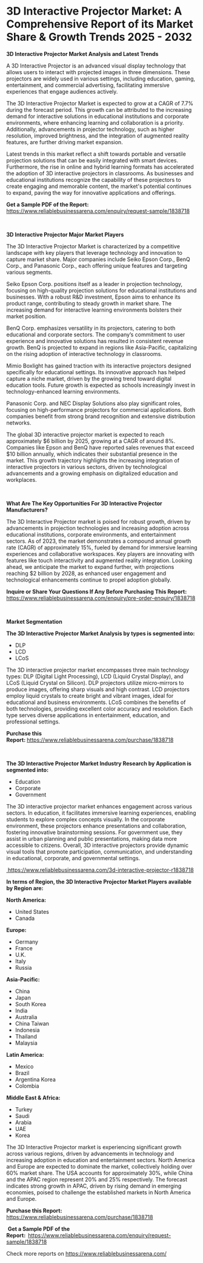 <p><h1>3D Interactive Projector Market: A Comprehensive Report of its Market Share & Growth Trends 2025 - 2032</h1></p><p><strong>3D Interactive Projector Market Analysis and Latest Trends</strong></p>
<p><p>A 3D Interactive Projector is an advanced visual display technology that allows users to interact with projected images in three dimensions. These projectors are widely used in various settings, including education, gaming, entertainment, and commercial advertising, facilitating immersive experiences that engage audiences actively. </p><p>The 3D Interactive Projector Market is expected to grow at a CAGR of 7.7% during the forecast period. This growth can be attributed to the increasing demand for interactive solutions in educational institutions and corporate environments, where enhancing learning and collaboration is a priority. Additionally, advancements in projector technology, such as higher resolution, improved brightness, and the integration of augmented reality features, are further driving market expansion.</p><p>Latest trends in this market reflect a shift towards portable and versatile projection solutions that can be easily integrated with smart devices. Furthermore, the rise in online and hybrid learning formats has accelerated the adoption of 3D interactive projectors in classrooms. As businesses and educational institutions recognize the capability of these projectors to create engaging and memorable content, the market's potential continues to expand, paving the way for innovative applications and offerings.</p></p>
<p><strong>Get a Sample PDF of the Report:&nbsp;</strong> <a href="https://www.reliablebusinessarena.com/enquiry/request-sample/1838718?utm_campaign=2177&utm_medium=2&utm_source=Github&utm_content=ia&utm_term=06042025&utm_id=3d-interactive-projector">https://www.reliablebusinessarena.com/enquiry/request-sample/1838718</a></p>
<p>&nbsp;</p>
<p><strong>3D Interactive Projector Major Market Players</strong></p>
<p><p>The 3D Interactive Projector Market is characterized by a competitive landscape with key players that leverage technology and innovation to capture market share. Major companies include Seiko Epson Corp., BenQ Corp., and Panasonic Corp., each offering unique features and targeting various segments.</p><p>Seiko Epson Corp. positions itself as a leader in projection technology, focusing on high-quality projection solutions for educational institutions and businesses. With a robust R&D investment, Epson aims to enhance its product range, contributing to steady growth in market share. The increasing demand for interactive learning environments bolsters their market position.</p><p>BenQ Corp. emphasizes versatility in its projectors, catering to both educational and corporate sectors. The company’s commitment to user experience and innovative solutions has resulted in consistent revenue growth. BenQ is projected to expand in regions like Asia-Pacific, capitalizing on the rising adoption of interactive technology in classrooms.</p><p>Mimio Boxlight has gained traction with its interactive projectors designed specifically for educational settings. Its innovative approach has helped capture a niche market, driven by the growing trend toward digital education tools. Future growth is expected as schools increasingly invest in technology-enhanced learning environments.</p><p>Panasonic Corp. and NEC Display Solutions also play significant roles, focusing on high-performance projectors for commercial applications. Both companies benefit from strong brand recognition and extensive distribution networks.</p><p>The global 3D interactive projector market is expected to reach approximately $6 billion by 2025, growing at a CAGR of around 8%. Companies like Epson and BenQ have reported sales revenues that exceed $10 billion annually, which indicates their substantial presence in the market. This growth trajectory highlights the increasing integration of interactive projectors in various sectors, driven by technological advancements and a growing emphasis on digitalized education and workplaces.</p></p>
<p>&nbsp;</p>
<p><strong>What Are The Key Opportunities For 3D Interactive Projector Manufacturers?</strong></p>
<p><p>The 3D Interactive Projector market is poised for robust growth, driven by advancements in projection technologies and increasing adoption across educational institutions, corporate environments, and entertainment sectors. As of 2023, the market demonstrates a compound annual growth rate (CAGR) of approximately 15%, fueled by demand for immersive learning experiences and collaborative workspaces. Key players are innovating with features like touch interactivity and augmented reality integration. Looking ahead, we anticipate the market to expand further, with projections reaching $2 billion by 2028, as enhanced user engagement and technological enhancements continue to propel adoption globally.</p></p>
<p><strong>Inquire or Share Your Questions If Any Before Purchasing This Report:</strong> <a href="https://www.reliablebusinessarena.com/enquiry/pre-order-enquiry/1838718?utm_campaign=2177&utm_medium=2&utm_source=Github&utm_content=ia&utm_term=06042025&utm_id=3d-interactive-projector">https://www.reliablebusinessarena.com/enquiry/pre-order-enquiry/1838718</a></p>
<p>&nbsp;</p>
<p><strong>Market Segmentation</strong></p>
<p><strong>The 3D Interactive Projector Market Analysis by types is segmented into:</strong></p>
<p><ul><li>DLP</li><li>LCD</li><li>LCoS</li></ul></p>
<p><p>The 3D interactive projector market encompasses three main technology types: DLP (Digital Light Processing), LCD (Liquid Crystal Display), and LCoS (Liquid Crystal on Silicon). DLP projectors utilize micro-mirrors to produce images, offering sharp visuals and high contrast. LCD projectors employ liquid crystals to create bright and vibrant images, ideal for educational and business environments. LCoS combines the benefits of both technologies, providing excellent color accuracy and resolution. Each type serves diverse applications in entertainment, education, and professional settings.</p></p>
<p><strong>Purchase this Report:&nbsp;</strong><a href="https://www.reliablebusinessarena.com/purchase/1838718?utm_campaign=2177&utm_medium=2&utm_source=Github&utm_content=ia&utm_term=06042025&utm_id=3d-interactive-projector">https://www.reliablebusinessarena.com/purchase/1838718</a></p>
<p>&nbsp;</p>
<p><strong>The 3D Interactive Projector Market Industry Research by Application is segmented into:</strong></p>
<p><ul><li>Education</li><li>Corporate</li><li>Government</li></ul></p>
<p><p>The 3D interactive projector market enhances engagement across various sectors. In education, it facilitates immersive learning experiences, enabling students to explore complex concepts visually. In the corporate environment, these projectors enhance presentations and collaboration, fostering innovative brainstorming sessions. For government use, they assist in urban planning and public presentations, making data more accessible to citizens. Overall, 3D interactive projectors provide dynamic visual tools that promote participation, communication, and understanding in educational, corporate, and governmental settings.</p></p>
<p><a href="https://www.reliablebusinessarena.com/3d-interactive-projector-r1838718?utm_campaign=2177&utm_medium=2&utm_source=Github&utm_content=ia&utm_term=06042025&utm_id=3d-interactive-projector">&nbsp;https://www.reliablebusinessarena.com/3d-interactive-projector-r1838718</a></p>
<p><strong>In terms of Region, the 3D Interactive Projector Market Players available by Region are:</strong></p>
<p>
    <p> <strong> North America: </strong>
        <ul>
            <li>United States</li>
            <li>Canada</li>
        </ul>
        </p> 
    <p> <strong> Europe: </strong>
        <ul>
            <li>Germany</li>
            <li>France</li>
            <li>U.K.</li>
            <li>Italy</li>
            <li>Russia</li>
        </ul>
        </p> 
    <p> <strong> Asia-Pacific: </strong>
        <ul>
            <li>China</li>
            <li>Japan</li>
            <li>South Korea</li>
            <li>India</li>
            <li>Australia</li>
            <li>China Taiwan</li>
            <li>Indonesia</li>
            <li>Thailand</li>
            <li>Malaysia</li>
        </ul>
        </p> 
    <p> <strong> Latin America: </strong>
        <ul>
            <li>Mexico</li>
            <li>Brazil</li>
            <li>Argentina Korea</li>
            <li>Colombia</li>
        </ul>
        </p> 
    <p> <strong> Middle East & Africa: </strong>
        <ul>
            <li>Turkey</li>
            <li>Saudi</li>
            <li>Arabia</li>
            <li>UAE</li>
            <li>Korea</li>
        </ul>
    </p>
    </p>
<p><p>The 3D Interactive Projector market is experiencing significant growth across various regions, driven by advancements in technology and increasing adoption in education and entertainment sectors. North America and Europe are expected to dominate the market, collectively holding over 60% market share. The USA accounts for approximately 30%, while China and the APAC region represent 20% and 25% respectively. The forecast indicates strong growth in APAC, driven by rising demand in emerging economies, poised to challenge the established markets in North America and Europe.</p></p>
<p><strong>Purchase this Report: </strong><a href="https://www.reliablebusinessarena.com/purchase/1838718?utm_campaign=2177&utm_medium=2&utm_source=Github&utm_content=ia&utm_term=06042025&utm_id=3d-interactive-projector">https://www.reliablebusinessarena.com/purchase/1838718</a></p>
<p>&nbsp;<strong>Get a Sample PDF of the Report:&nbsp;&nbsp;</strong><a href="https://www.reliablebusinessarena.com/enquiry/request-sample/1838718?utm_campaign=2177&utm_medium=2&utm_source=Github&utm_content=ia&utm_term=06042025&utm_id=3d-interactive-projector">https://www.reliablebusinessarena.com/enquiry/request-sample/1838718</a></p>
<p><strong></strong></p>
<p>Check more reports on <a href="https://www.reliablebusinessarena.com/?utm_campaign=2177&utm_medium=2&utm_source=Github&utm_content=ia&utm_term=06042025&utm_id=3d-interactive-projector">https://www.reliablebusinessarena.com/</a></p>